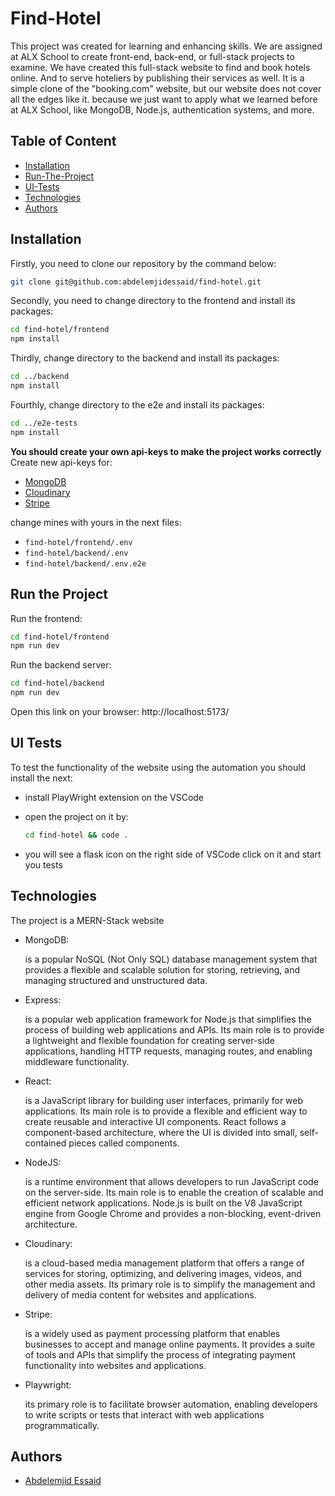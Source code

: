 # Find-Hotel

This project was created for learning and enhancing skills. We are assigned at ALX School to create front-end, back-end, or full-stack projects to examine. We have created this full-stack website to find and book hotels online. And to serve hoteliers by publishing their services as well. It is a simple clone of the "booking.com" website, but our website does not cover all the edges like it. because we just want to apply what we learned before at ALX School, like MongoDB, Node.js, authentication systems, and more.

## Table of Content

- [Installation](#installation)
- [Run-The-Project](#run-the-project)
- [UI-Tests](#ui-tests)
- [Technologies](#technologies)
- [Authors](#authors)

## Installation

Firstly, you need to clone our repository by the command below:

```sh
git clone git@github.com:abdelemjidessaid/find-hotel.git
```

Secondly, you need to change directory to the frontend and install its packages:

```sh
cd find-hotel/frontend
npm install
```

Thirdly, change directory to the backend and install its packages:

```sh
cd ../backend
npm install
```

Fourthly, change directory to the e2e and install its packages:

```sh
cd ../e2e-tests
npm install
```

**You should create your own api-keys to make the project works correctly**
Create new api-keys for:

- [MongoDB](https://mongodb.com)
- [Cloudinary](https://cloudinary.com)
- [Stripe](https://stripe.com)

change mines with yours in the next files:

- `find-hotel/frontend/.env`
- `find-hotel/backend/.env`
- `find-hotel/backend/.env.e2e`

## Run the Project

Run the frontend:

```sh
cd find-hotel/frontend
npm run dev
```

Run the backend server:

```sh
cd find-hotel/backend
npm run dev
```

Open this link on your browser: http://localhost:5173/

## UI Tests

To test the functionality of the website using the automation you should install the next:

- install PlayWright extension on the VSCode

- open the project on it by:

  ```sh
  cd find-hotel && code .
  ```

- you will see a flask icon on the right side of VSCode click on it and start you tests

## Technologies

The project is a MERN-Stack website

- MongoDB:

  is a popular NoSQL (Not Only SQL) database management system that provides a flexible and scalable solution for storing, retrieving, and managing structured and unstructured data.

- Express:

  is a popular web application framework for Node.js that simplifies the process of building web applications and APIs. Its main role is to provide a lightweight and flexible foundation for creating server-side applications, handling HTTP requests, managing routes, and enabling middleware functionality.

- React:

  is a JavaScript library for building user interfaces, primarily for web applications. Its main role is to provide a flexible and efficient way to create reusable and interactive UI components. React follows a component-based architecture, where the UI is divided into small, self-contained pieces called components.

- NodeJS:

  is a runtime environment that allows developers to run JavaScript code on the server-side. Its main role is to enable the creation of scalable and efficient network applications. Node.js is built on the V8 JavaScript engine from Google Chrome and provides a non-blocking, event-driven architecture.

- Cloudinary:

  is a cloud-based media management platform that offers a range of services for storing, optimizing, and delivering images, videos, and other media assets. Its primary role is to simplify the management and delivery of media content for websites and applications.

- Stripe:

  is a widely used as payment processing platform that enables businesses to accept and manage online payments. It provides a suite of tools and APIs that simplify the process of integrating payment functionality into websites and applications.

- Playwright:

  its primary role is to facilitate browser automation, enabling developers to write scripts or tests that interact with web applications programmatically.

## Authors

- [Abdelemjid Essaid](https://github.com/abdelemjidessaid)
